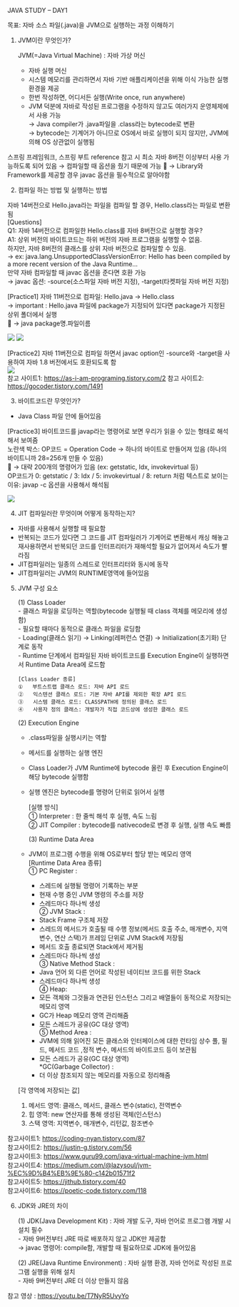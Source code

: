 JAVA STUDY – DAY1   

목표: 자바 소스 파일(.java)을 JVM으로 실행하는 과정 이해하기  

1. JVM이란 무엇인가?  

   JVM(=Java Virtual Machine) : 자바 가상 머신  
	- 자바 실행 머신  
	- 시스템 메모리를 관리하면서 자바 기반 애플리케이션을 위해 이식 가능한 실행 환경을 제공  
	- 한번 작성하면, 어디서든 실행(Write once, run anywhere)  
	- JVM 덕분에 자바로 작성된 프로그램을 수정하지 않고도 여러가지 운영체제에서 사용 가능  
	→ Java compiler가 .java파일을 .class라는 bytecode로 변환  
	→ bytecode는 기계어가 아니므로 OS에서 바로 실행이 되지 않지만, JVM에 의해 OS 상관없이 실행됨   

스프링 프레임워크, 스프링 부트 reference 참고 시 최소 자바 8버전 이상부터 사용 가능하도록 되어 있음 
	→ 컴파일할 때 옵션을 줬기 때문에 가능
	→ Library와 Framework를 제공할 경우 javac 옵션을 필수적으로 알아야함


2.	컴파일 하는 방법 및 실행하는 방법  

자바 14버전으로 Hello.java라는 파일을 컴파일 할 경우, Hello.class라는 파일로 변환됨  
   [Questions]  
	Q1: 자바 14버전으로 컴파일한 Hello.class를 자바 8버전으로 실행할 경우?   
	A1: 상위 버전의 바이트코드는 하위 버전의 자바 프로그램을 실행할 수 없음.   
		하지만, 자바 8버전의 클래스를 상위 자바 버전으로 컴파일할 수 있음.   
		→ ex: java.lang.UnsupportedClassVersionError: Hello has been compiled by a more recent version of the Java Runtime…    
		만약 자바 컴파일할 때 javac 옵션을 준다면 호환 가능  
		→ javac 옵션: -source(소스파일 자바 버전 지정), -target(타켓파일 자바 버전 지정)    

   [Practice1] 자바 11버전으로 컴파일: Hello.java → Hello.class  
   -> important : Hello.java 파일에 package가 지정되어 있다면 package가 지정된 상위 폴더에서 실행  
  → java package명.파일이름  

<img src="https://user-images.githubusercontent.com/67870203/129137326-b587bddf-c5cf-4f36-9866-7dcfa985efc4.png"/>
<img src="https://user-images.githubusercontent.com/67870203/129140613-d33b05fd-bb49-4615-af65-a88b93d32d62.png"/>
	
   [Practice2] 자바 11버전으로 컴파일 하면서 javac option인 -source와 -target을 사용하여 자바 1.8 버전에서도 호환되도록 함	  
<img src="https://user-images.githubusercontent.com/67870203/129140688-01586a09-093a-426e-94bd-3ae0d02f6e3a.png">     
	참고 사이트1: https://as-i-am-programing.tistory.com/2 
	참고 사이트2: https://gocoder.tistory.com/1491


3.	바이트코드란 무엇인가?
   - Java Class 파일 안에 들어있음

   [Practice3] 바이트코드를 javap라는 명령어로 보면 우리가 읽을 수 있는 형태로 해석해서 보여줌     
   	노란색 박스: OP코드 = Operation Code
   -> 하나의 바이트로 만들어져 있음 (하나의 바이트니까 28=256개 만들 수 있음)  
 -> 대략 200개의 명령어가 있음 (ex: getstatic, ldx, invokevirtual 등)  
   	OP코드가 0: getstatic / 3: ldx / 5: invokevirtual / 8: return 처럼 텍스트로 보이는 이유: javap -c 옵션을 사용해서 해석됨   

<img src="https://user-images.githubusercontent.com/67870203/129140721-f2b8a0ba-d2f9-402f-95e5-22c1e27ad5ae.png" />



4.	JIT 컴파일러란 무엇이며 어떻게 동작하는지?  
	
- 자바를 사용해서 실행할 때 필요함  
- 반복되는 코드가 있다면 그 코드를 JIT 컴파일러가 기계어로 변환해서 캐싱 해놓고 재사용하면서 반복되던 코드를 인터프리터가 재해석할 필요가 없어져서 속도가 빨라짐  
- JIT컴파일러는 일종의 스레드로 인터프리터와 동시에 동작  
- JIT컴파일러는 JVM의 RUNTIME영역에 들어있음  

5.	JVM 구성 요소

	  (1) Class Loader   
		- 클래스 파일을 로딩하는 역할(bytecode 실행될 때 class 객체를 메모리에 생성함)  
		- 필요할 때마다 동적으로 클래스 파일을 로딩함  
		- Loading(클래스 읽기) → Linking(레퍼런스 연결) → Initialization(초기화) 단계로 동작  
		- Runtime 단계에서 컴파일된 자바 바이트코드를 Execution Engine이 실행하면서 Runtime Data Area에 로드함  
				
		[Class Loader 종류]  
		①	부트스트랩 클래스 로드: 자바 API 로드  
		②	익스텐션 클래스 로드: 기본 자바 API를 제외한 확장 API 로드  
		③	시스템 클래스 로드: CLASSPATH에 정의된 클래스 로드  
		④	사용자 정의 클래스: 개발자가 직접 코드상에 생성한 클래스 로드  
	
	  (2) Execution Engine  	  
	- .class파일을 실행시키는 역할  
	- 메서드를 실행하는 실행 엔진  
	- Class Loader가 JVM Runtime에 bytecode 올린 후 Execution Engine이 해당 bytecode 실행함  
	- 실행 엔진은 bytecode를 명령어 단위로 읽어서 실행  
		
		[실행 방식]  
		① Interpreter : 한 줄씩 해석 후 실행, 속도 느림  
		② JIT Compiler : bytecode를 nativecode로 변경 후 실행, 실행 속도 빠름  
	
	  (3) Runtime Data Area  		
	- JVM이 프로그램 수행을 위해 OS로부터 할당 받는 메모리 영역       
		[Runtime Data Area 종류]  
	①	PC Register :   
		- 스레드에 실행될 명령어 기록하는 부분
		- 현재 수행 중인 JVM 명령의 주소를 저장
		- 스레드마다 하나씩 생성   
	②	JVM Stack :  
		- Stack Frame 구조체 저장
		- 스레드의 메서드가 호출될 때 수행 정보(메서드 호출 주소, 매개변수, 지역변수, 연산 스택)가 프레임 단위로 JVM Stack에 저장됨
		- 메서드 호출 종료되면 Stack에서 제거됨
		- 스레드마다 하나씩 생성   
	③	Native Method Stack :  
		- Java 언어 외 다른 언어로 작성된 네이티브 코드를 위한 Stack
		- 스레드마다 하나씩 생성  
	④	Heap:   
		- 모든 객체와 그것들과 연관된 인스턴스 그리고 배열들이 동적으로 저장되는 메모리 영역
		- GC가 Heap 메모리 영역 관리해줌
		- 모든 스레드가 공유(GC 대상 영역)   
	⑤	Method Area :   
		- JVM에 의해 읽어진 모든 클래스와 인터페이스에 대한 런타임 상수 풀, 필드, 메서드 코드 ,정적 변수, 메서드의 바이트코드 등이 보관됨 
		- 모든 스레드가 공유(GC 대상 영역)  			
	*GC(Garbage Collector) :   
		- 더 이상 참조되지 않는 메모리를 자동으로 정리해줌

	[각 영역에 저장되는 값]
	 1)	메서드 영역: 클래스, 메서드, 클래스 변수(static), 전역변수
	 2)	힙 영역: new 연산자를 통해 생성된 객체(인스턴스)
	 3)	스택 영역: 지역변수, 매개변수, 리턴값, 참조변수
	
참고사이트1: https://coding-nyan.tistory.com/87  
참고사이트2: https://justin-g.tistory.com/56  
참고사이트3: https://www.guru99.com/java-virtual-machine-jvm.html   
참고사이트4: https://medium.com/@lazysoul/jvm-%EC%9D%B4%EB%9E%80-c142b01571f2   
참고사이트5: https://jithub.tistory.com/40   
참고사이트6: https://poetic-code.tistory.com/118   
 


6. JDK와 JRE의 차이  

	  (1) JDK(Java Development Kit) : 자바 개발 도구, 자바 언어로 프로그램 개발 시 설치 필수  
	   	- 자바 9버전부터 JRE 따로 배포하지 않고 JDK만 제공함  
		→ javac 명령어: compile함, 개발할 때 필요하므로 JDK에 들어있음  
	
	  (2) JRE(Java Runtime Environment) : 자바 실행 환경, 자바 언어로 작성된 프로그램 실행을 위해 설치  
		- 자바 9버전부터 JRE 더 이상 만들지 않음
		
참고 영상 : https://youtu.be/T7NyR5UvyYo 		